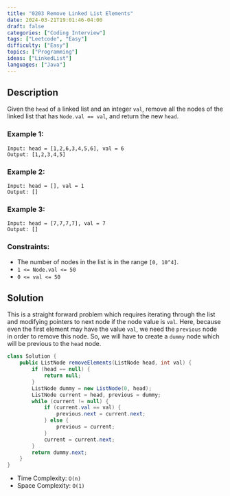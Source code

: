 ```yaml
---
title: "0203 Remove Linked List Elements"
date: 2024-03-21T19:01:46-04:00
draft: false
categories: ["Coding Interview"]
tags: ["Leetcode", "Easy"]
difficulty: ["Easy"]
topics: ["Programming"]
ideas: ["LinkedList"]
languages: ["Java"]
---
```


## Description

Given the `head` of a linked list and an integer `val`, remove all the nodes of the linked list that has `Node.val == val`, and return the new `head`.

### Example 1:

```
Input: head = [1,2,6,3,4,5,6], val = 6
Output: [1,2,3,4,5]
```

### Example 2:

```
Input: head = [], val = 1
Output: []
```

### Example 3:

```
Input: head = [7,7,7,7], val = 7
Output: []
```

### Constraints:

- The number of nodes in the list is in the range `[0, 10^4]`.
- `1 <= Node.val <= 50`
- `0 <= val <= 50`

## Solution

This is a straight forward problem which requires iterating through the list and modifying pointers to next node if the node value is `val`. Here, because even the first element may have the value `val`, we need the `previous` node in order to remove this node. So, we will have to create a `dummy` node which will be previous to the `head` node.


```java
class Solution {
    public ListNode removeElements(ListNode head, int val) {
        if (head == null) {
            return null;
        }
        ListNode dummy = new ListNode(0, head);
        ListNode current = head, previous = dummy;
        while (current != null) {
            if (current.val == val) {
                previous.next = current.next;
            } else {
                previous = current;
            }
            current = current.next;
        }
        return dummy.next;
    }
}
```

- Time Complexity: `O(n)`
- Space Complexity: `O(1)`